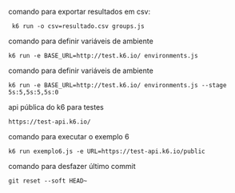 comando para exportar resultados em csv:

```
 k6 run -o csv=resultado.csv groups.js
```

comando para definir variáveis de ambiente

```
k6 run -e BASE_URL=http://test.k6.io/ environments.js
```

comando para definir variáveis de ambiente

```
k6 run -e BASE_URL=http://test.k6.io/ environments.js --stage 5s:5,5s:5,5s:0
```

api pública do k6 para testes

```
https://test-api.k6.io/
```

comando para executar o exemplo 6

```
k6 run exemplo6.js -e URL=https://test-api.k6.io/public
```

comando para desfazer último commit

```
git reset --soft HEAD~
```
